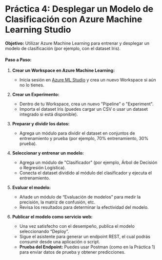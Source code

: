 # Práctica 4: Desplegar un Modelo de Clasificación con Azure Machine Learning Studio  
**Objetivo:** Utilizar Azure Machine Learning para entrenar y desplegar un modelo de clasificación (por ejemplo, con el dataset Iris).

#### Paso a Paso:

1. **Crear un Workspace en Azure Machine Learning:**
   - Inicia sesión en [Azure ML Studio](https://ml.azure.com) y crea un nuevo Workspace si aún no lo tienes.

2. **Crear un Experimento:**
   - Dentro de tu Workspace, crea un nuevo "Pipeline" o "Experiment".
   - Importa el dataset Iris (puedes cargar un CSV o usar un dataset integrado si está disponible).

3. **Preparar y dividir los datos:**
   - Agrega un módulo para dividir el dataset en conjuntos de entrenamiento y prueba (por ejemplo, 70% entrenamiento, 30% prueba).

4. **Seleccionar y entrenar un modelo:**
   - Agrega un módulo de "Clasificador" (por ejemplo, Árbol de Decisión o Regresión Logística).
   - Conecta el dataset dividido al módulo del clasificador y ejecuta el entrenamiento.

5. **Evaluar el modelo:**
   - Añade un módulo de “Evaluación de modelos” para medir la precisión, la matriz de confusión, etc.
   - Revisa los resultados para determinar la efectividad del modelo.

6. **Publicar el modelo como servicio web:**
   - Una vez satisfecho con el desempeño, publica el modelo seleccionando “Deploy”.
   - Sigue el asistente para generar un endpoint REST, el cual podrás consumir desde una aplicación o script.
   - **Prueba del Endpoint:** Puedes usar Postman (como en la Práctica 1) para enviar datos de prueba y obtener predicciones.